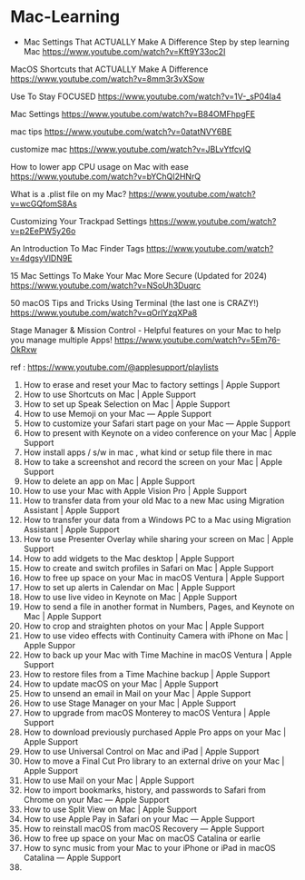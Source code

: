 # Mac-Learning
* Mac Settings That ACTUALLY Make A Difference 
Step by step learning Mac https://www.youtube.com/watch?v=Kft9Y33oc2I


MacOS Shortcuts that ACTUALLY Make A Difference
https://www.youtube.com/watch?v=8mm3r3vXSow

Use To Stay FOCUSED
https://www.youtube.com/watch?v=1V-_sP04Ia4

Mac Settings
https://www.youtube.com/watch?v=B84OMFhpgFE

mac tips 
https://www.youtube.com/watch?v=0atatNVY6BE

customize mac
https://www.youtube.com/watch?v=JBLvYtfcvlQ

How to lower app CPU usage on Mac with ease
https://www.youtube.com/watch?v=bYChQI2HNrQ

What is a .plist file on my Mac?
https://www.youtube.com/watch?v=wcGQfomS8As

Customizing Your Trackpad Settings
https://www.youtube.com/watch?v=p2EePW5y26o

An Introduction To Mac Finder Tags
https://www.youtube.com/watch?v=4dgsyVlDN9E

15 Mac Settings To Make Your Mac More Secure (Updated for 2024)
https://www.youtube.com/watch?v=NSoUh3Duqrc

50 macOS Tips and Tricks Using Terminal (the last one is CRAZY!)
https://www.youtube.com/watch?v=qOrlYzqXPa8


Stage Manager & Mission Control - Helpful features on your Mac to help you manage multiple Apps!
https://www.youtube.com/watch?v=5Em76-OkRxw



ref : https://www.youtube.com/@applesupport/playlists



1) How to erase and reset your Mac to factory settings | Apple Support
2) How to use Shortcuts on Mac | Apple Support
3) How to set up Speak Selection on Mac | Apple Support
4) How to use Memoji on your Mac — Apple Support
5) How to customize your Safari start page on your Mac — Apple Support
6) How to present with Keynote on a video conference on your Mac | Apple Support
7) How install apps / s/w in mac , what kind or setup file there in mac
8) How to take a screenshot and record the screen on your Mac | Apple Support
9) How to delete an app on Mac | Apple Support
10) How to use your Mac with Apple Vision Pro | Apple Support
11) How to transfer data from your old Mac to a new Mac using Migration Assistant | Apple Support
12) How to transfer your data from a Windows PC to a Mac using Migration Assistant | Apple Support
13) How to use Presenter Overlay while sharing your screen on Mac | Apple Support
14) How to add widgets to the Mac desktop | Apple Support
15) How to create and switch profiles in Safari on Mac | Apple Support
16) How to free up space on your Mac in macOS Ventura | Apple Support
17) How to set up alerts in Calendar on Mac | Apple Support
18) How to use live video in Keynote on Mac | Apple Support
19) How to send a file in another format in Numbers, Pages, and Keynote on Mac | Apple Support
20) How to crop and straighten photos on your Mac | Apple Support
21) How to use video effects with Continuity Camera with iPhone on Mac | Apple Suppor
22) How to back up your Mac with Time Machine in macOS Ventura | Apple Support
23) How to restore files from a Time Machine backup | Apple Support
24) How to update macOS on your Mac | Apple Support
25) How to unsend an email in Mail on your Mac | Apple Support
26) How to use Stage Manager on your Mac | Apple Support
27) How to upgrade from macOS Monterey to macOS Ventura | Apple Support
28) How to download previously purchased Apple Pro apps on your Mac | Apple Support
29) How to use Universal Control on Mac and iPad | Apple Support
30) How to move a Final Cut Pro library to an external drive on your Mac | Apple Support
31) How to use Mail on your Mac | Apple Support
32) How to import bookmarks, history, and passwords to Safari from Chrome on your Mac — Apple Support
33) How to use Split View on Mac | Apple Support
34) How to use Apple Pay in Safari on your Mac — Apple Support
35) How to reinstall macOS from macOS Recovery — Apple Support
36) How to free up space on your Mac on macOS Catalina or earlie
37) How to sync music from your Mac to your iPhone or iPad in macOS Catalina — Apple Support
38) 
